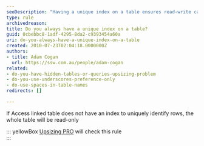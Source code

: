 ```yaml
---
seoDescription: "Having a unique index on a table ensures read-write capabilities and improves query performance in Access databases."
type: rule
archivedreason: 
title: Do you always have a unique index on a table?
guid: 0cbebbc8-1adf-4295-8da2-c9393454a60a
uri: do-you-always-have-a-unique-index-on-a-table
created: 2010-07-23T02:04:18.0000000Z
authors:
- title: Adam Cogan
  url: https://ssw.com.au/people/adam-cogan
related:
- do-you-have-hidden-tables-or-queries-upsizing-problem
- do-you-use-underscores-preference-only
- do-use-spaces-in-table-names
redirects: []

---
```


If Access linked table does not have an index to uniquely identify rows, the whole table will be read-only


::: yellowBox
[Upsizing PRO](http&#58;//www.ssw.com.au/ssw/UpsizingPRO) will check this rule  
:::

<!--endintro-->
